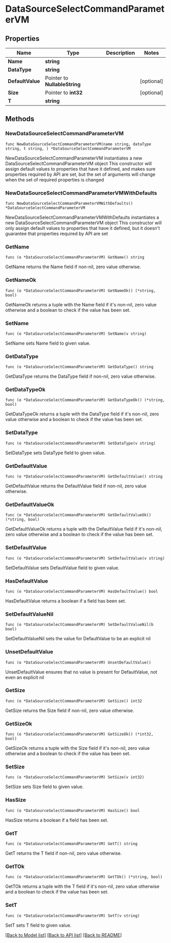 # DataSourceSelectCommandParameterVM

## Properties

Name | Type | Description | Notes
------------ | ------------- | ------------- | -------------
**Name** | **string** |  | 
**DataType** | **string** |  | 
**DefaultValue** | Pointer to **NullableString** |  | [optional] 
**Size** | Pointer to **int32** |  | [optional] 
**T** | **string** |  | 

## Methods

### NewDataSourceSelectCommandParameterVM

`func NewDataSourceSelectCommandParameterVM(name string, dataType string, t string, ) *DataSourceSelectCommandParameterVM`

NewDataSourceSelectCommandParameterVM instantiates a new DataSourceSelectCommandParameterVM object
This constructor will assign default values to properties that have it defined,
and makes sure properties required by API are set, but the set of arguments
will change when the set of required properties is changed

### NewDataSourceSelectCommandParameterVMWithDefaults

`func NewDataSourceSelectCommandParameterVMWithDefaults() *DataSourceSelectCommandParameterVM`

NewDataSourceSelectCommandParameterVMWithDefaults instantiates a new DataSourceSelectCommandParameterVM object
This constructor will only assign default values to properties that have it defined,
but it doesn't guarantee that properties required by API are set

### GetName

`func (o *DataSourceSelectCommandParameterVM) GetName() string`

GetName returns the Name field if non-nil, zero value otherwise.

### GetNameOk

`func (o *DataSourceSelectCommandParameterVM) GetNameOk() (*string, bool)`

GetNameOk returns a tuple with the Name field if it's non-nil, zero value otherwise
and a boolean to check if the value has been set.

### SetName

`func (o *DataSourceSelectCommandParameterVM) SetName(v string)`

SetName sets Name field to given value.


### GetDataType

`func (o *DataSourceSelectCommandParameterVM) GetDataType() string`

GetDataType returns the DataType field if non-nil, zero value otherwise.

### GetDataTypeOk

`func (o *DataSourceSelectCommandParameterVM) GetDataTypeOk() (*string, bool)`

GetDataTypeOk returns a tuple with the DataType field if it's non-nil, zero value otherwise
and a boolean to check if the value has been set.

### SetDataType

`func (o *DataSourceSelectCommandParameterVM) SetDataType(v string)`

SetDataType sets DataType field to given value.


### GetDefaultValue

`func (o *DataSourceSelectCommandParameterVM) GetDefaultValue() string`

GetDefaultValue returns the DefaultValue field if non-nil, zero value otherwise.

### GetDefaultValueOk

`func (o *DataSourceSelectCommandParameterVM) GetDefaultValueOk() (*string, bool)`

GetDefaultValueOk returns a tuple with the DefaultValue field if it's non-nil, zero value otherwise
and a boolean to check if the value has been set.

### SetDefaultValue

`func (o *DataSourceSelectCommandParameterVM) SetDefaultValue(v string)`

SetDefaultValue sets DefaultValue field to given value.

### HasDefaultValue

`func (o *DataSourceSelectCommandParameterVM) HasDefaultValue() bool`

HasDefaultValue returns a boolean if a field has been set.

### SetDefaultValueNil

`func (o *DataSourceSelectCommandParameterVM) SetDefaultValueNil(b bool)`

 SetDefaultValueNil sets the value for DefaultValue to be an explicit nil

### UnsetDefaultValue
`func (o *DataSourceSelectCommandParameterVM) UnsetDefaultValue()`

UnsetDefaultValue ensures that no value is present for DefaultValue, not even an explicit nil
### GetSize

`func (o *DataSourceSelectCommandParameterVM) GetSize() int32`

GetSize returns the Size field if non-nil, zero value otherwise.

### GetSizeOk

`func (o *DataSourceSelectCommandParameterVM) GetSizeOk() (*int32, bool)`

GetSizeOk returns a tuple with the Size field if it's non-nil, zero value otherwise
and a boolean to check if the value has been set.

### SetSize

`func (o *DataSourceSelectCommandParameterVM) SetSize(v int32)`

SetSize sets Size field to given value.

### HasSize

`func (o *DataSourceSelectCommandParameterVM) HasSize() bool`

HasSize returns a boolean if a field has been set.

### GetT

`func (o *DataSourceSelectCommandParameterVM) GetT() string`

GetT returns the T field if non-nil, zero value otherwise.

### GetTOk

`func (o *DataSourceSelectCommandParameterVM) GetTOk() (*string, bool)`

GetTOk returns a tuple with the T field if it's non-nil, zero value otherwise
and a boolean to check if the value has been set.

### SetT

`func (o *DataSourceSelectCommandParameterVM) SetT(v string)`

SetT sets T field to given value.



[[Back to Model list]](../README.md#documentation-for-models) [[Back to API list]](../README.md#documentation-for-api-endpoints) [[Back to README]](../README.md)


